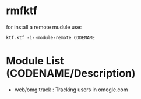 # rmfktf    

for install a remote mudule use:

    ktf.ktf -i--module-remote CODENAME

# Module List (CODENAME/Description)

* web/omg.track : Tracking users in omegle.com
